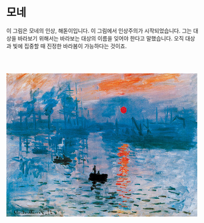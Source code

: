# 모네
<html>

이 그림은 모네의 인상, 해돋이입니다. 이 그림에서 인상주의가 시작되었습니다.
그는 대상을 바라보기 위해서는 바라보는 대상의 이름을 잊어야 한다고 말했습니다.
오직 대상과 빛에 집중할 때 진정한 바라봄이 가능하다는 것이죠.

<br><br>

<a href="https://namu.wiki/w/%ED%81%B4%EB%A1%9C%EB%93%9C%20%EB%AA%A8%EB%84%A4">

<img src="./인상.jpg" width="500" height="374">
